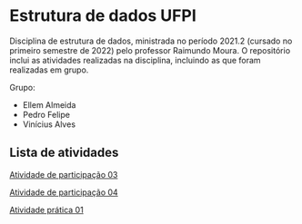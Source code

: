 # Estrutura de dados UFPI
 <p>Disciplina de estrutura de dados, ministrada no período 2021.2 (cursado no primeiro semestre de 2022) pelo professor Raimundo Moura. O repositório inclui as atividades realizadas na disciplina, incluindo as que foram realizadas em grupo.
 
 Grupo: 
 - Ellem Almeida
 - Pedro Felipe
 - Vinícius Alves
 
## Lista de atividades
[Atividade de participação 03](src/ap03)  

[Atividade de participação 04](src/ap04)

[Atividade prática 01](src/ap05)
